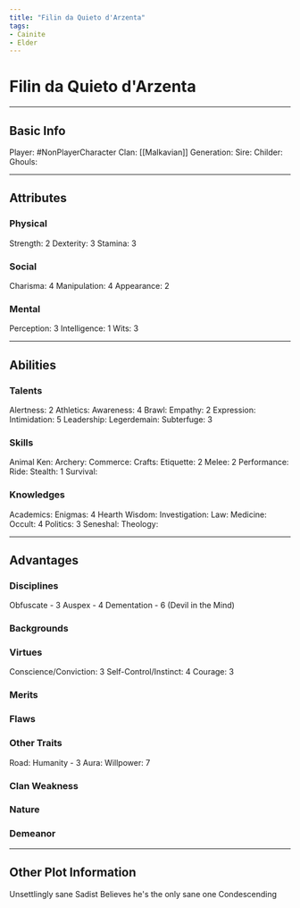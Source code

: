 ```yaml
---
title: "Filin da Quieto d'Arzenta"
tags:
- Cainite
- Elder
---
```

# Filin da Quieto d'Arzenta
---
## Basic Info
Player: #NonPlayerCharacter 
Clan: [[Malkavian]]
Generation:
Sire:
Childer:
Ghouls:

---

## Attributes
### Physical
Strength: 2
Dexterity: 3
Stamina: 3

### Social
Charisma: 4
Manipulation: 4
Appearance: 2

### Mental
Perception: 3
Intelligence: 1
Wits: 3

---

## Abilities
### Talents
Alertness: 2
Athletics:
Awareness: 4
Brawl:
Empathy: 2
Expression:
Intimidation: 5
Leadership:
Legerdemain:
Subterfuge: 3

### Skills
Animal Ken:
Archery:
Commerce:
Crafts:
Etiquette: 2
Melee: 2
Performance:
Ride:
Stealth: 1
Survival:

### Knowledges
Academics:
Enigmas: 4
Hearth Wisdom:
Investigation:
Law:
Medicine:
Occult: 4
Politics: 3
Seneshal:
Theology:

---

## Advantages
### Disciplines
Obfuscate - 3
Auspex - 4
Dementation - 6 (Devil in the Mind)


### Backgrounds



### Virtues
Conscience/Conviction: 3
Self-Control/Instinct: 4
Courage: 3

### Merits

### Flaws

### Other Traits
Road: Humanity - 3
Aura:
Willpower: 7

### Clan Weakness

### Nature

### Demeanor
---
## Other Plot Information
Unsettlingly sane
Sadist
Believes he's the only sane one
Condescending